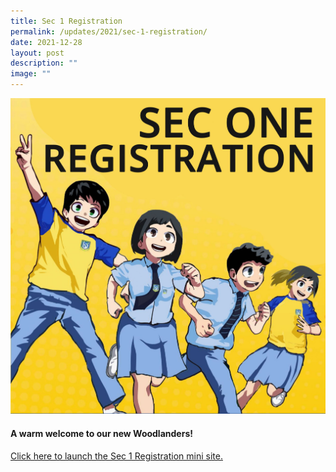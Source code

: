 ```yaml
---
title: Sec 1 Registration
permalink: /updates/2021/sec-1-registration/
date: 2021-12-28
layout: post
description: ""
image: ""
---
```

![](/images/sec-1-reg-website-square-2042x2048.jpeg)

#### A warm welcome to our new Woodlanders!

[Click here to launch the Sec 1 Registration mini site.](/sec-1-registration/)